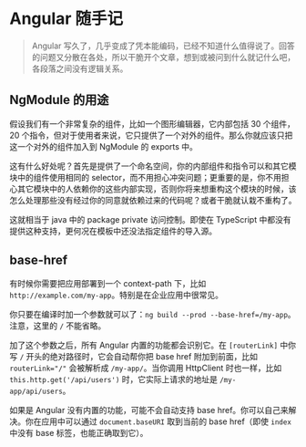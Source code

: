 # Angular 随手记

> Angular 写久了，几乎变成了凭本能编码，已经不知道什么值得说了。回答的问题又分散在各处，所以干脆开个文章，想到或被问到什么就记什么吧，各段落之间没有逻辑关系。

## NgModule 的用途

假设我们有一个非常复杂的组件，比如一个图形编辑器，它内部包括 30 个组件，20 个指令，但对于使用者来说，它只提供了一个对外的组件。那么你就应该只把这一个对外的组件加入到 NgModule 的 exports 中。

这有什么好处呢？首先是提供了一个命名空间，你的内部组件和指令可以和其它模块中的组件使用相同的 selector，而不用担心冲突问题；更重要的是，你不用担心其它模块中的人依赖你的这些内部实现，否则你将来想重构这个模块的时候，该怎么处理那些没有经过你的同意就依赖过来的代码呢？或者干脆就认栽不重构了。

这就相当于 java 中的 package private 访问控制。即使在 TypeScript 中都没有提供这种支持，更何况在模板中还没法指定组件的导入源。

## base-href

有时候你需要把应用部署到一个 context-path 下，比如 `http://example.com/my-app`。特别是在企业应用中很常见。

你只要在编译时加一个参数就可以了：`ng build --prod --base-href=/my-app`。注意，这里的 `/` 不能省略。

加了这个参数之后，所有 Angular 内置的功能都会识别它。在 `[routerLink]` 中你写 `/` 开头的绝对路径时，它会自动帮你把 base href 附加到前面，比如 `routerLink="/"` 会被解析成 `/my-app/`。当你调用 HttpClient 时也一样，比如 `this.http.get('/api/users')` 时，它实际上请求的地址是 `/my-app/api/users`。

如果是 Angular 没有内置的功能，可能不会自动支持 base href。你可以自己来解决。你在应用中可以通过 `document.baseURI` 取到当前的 base href（即使 `index` 中没有 base 标签，也能正确取到它）。
